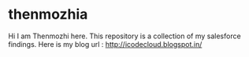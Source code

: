 thenmozhia
==========

Hi I am Thenmozhi here. This repository is a collection of my salesforce findings.
Here is my blog url : http://icodecloud.blogspot.in/
